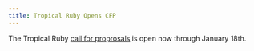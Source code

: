 ```yaml
---
title: Tropical Ruby Opens CFP
---
```


The Tropical Ruby [call for proprosals][cfp] is open now through January 18th.

[cfp]: http://cfp.tropicalrb.com/events/tropicalrb-2015
